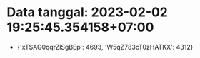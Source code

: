 # Data tanggal: 2023-02-02 19:25:45.354158+07:00

* {'xTSAG0qqrZlSgBEp': 4693, 'W5qZ783cT0zHATKX': 4312}
